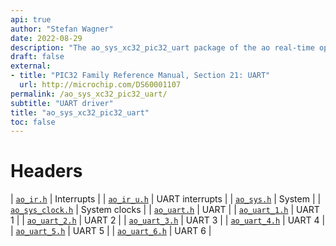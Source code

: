 ```yaml
---
api: true
author: "Stefan Wagner"
date: 2022-08-29
description: "The ao_sys_xc32_pic32_uart package of the ao real-time operating system."
draft: false
external:
- title: "PIC32 Family Reference Manual, Section 21: UART"
  url: http://microchip.com/DS60001107
permalink: /ao_sys_xc32_pic32_uart/ 
subtitle: "UART driver"
title: "ao_sys_xc32_pic32_uart"
toc: false
---
```


# Headers

| [`ao_ir.h`](ao_ir.h.md) | Interrupts |
| [`ao_ir_u.h`](ao_ir_u.h.md) | UART interrupts |
| [`ao_sys.h`](ao_sys.h.md) | System |
| [`ao_sys_clock.h`](ao_sys_clock.h.md) | System clocks |
| [`ao_uart.h`](ao_uart.h.md) | UART |
| [`ao_uart_1.h`](ao_uart_1.h.md) | UART 1 |
| [`ao_uart_2.h`](ao_uart_2.h.md) | UART 2 |
| [`ao_uart_3.h`](ao_uart_3.h.md) | UART 3 |
| [`ao_uart_4.h`](ao_uart_4.h.md) | UART 4 |
| [`ao_uart_5.h`](ao_uart_5.h.md) | UART 5 |
| [`ao_uart_6.h`](ao_uart_6.h.md) | UART 6 |

